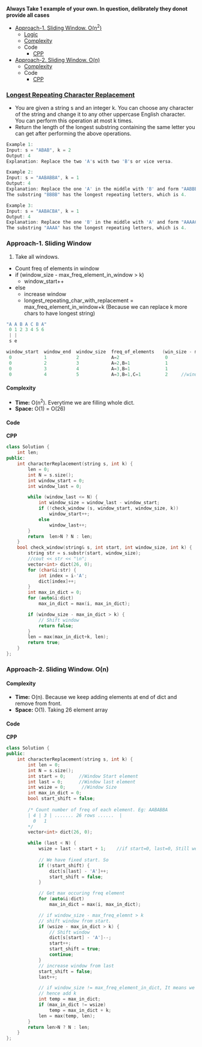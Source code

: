 **Always Take 1 example of your own. In question, delibrately they donot provide all cases**

- [Approach-1. Sliding Window. O(n<sup>2</sup>)](#a1)
  - [Logic](#l)
  - [Complexity](#com)
  - Code
    - [CPP](#cpp)
- [Approach-2. Sliding Window. O(n)](#a2)
  - [Complexity](#com2)
  - Code
    - [CPP](#cpp2)

### [Longest Repeating Character Replacement](https://leetcode.com/problems/longest-repeating-character-replacement/description/)
- You are given a string s and an integer k. You can choose any character of the string and change it to any other uppercase English character. You can perform this operation at most k times.
- Return the length of the longest substring containing the same letter you can get after performing the above operations.
```c
Example 1:
Input: s = "ABAB", k = 2
Output: 4
Explanation: Replace the two 'A's with two 'B's or vice versa.

Example 2:
Input: s = "AABABBA", k = 1
Output: 4
Explanation: Replace the one 'A' in the middle with 'B' and form "AABBBBA".
The substring "BBBB" has the longest repeating letters, which is 4.

Example 3:
Input: s = "AABACBA", k = 1
Output: 4
Explanation: Replace the one 'B' in the middle with 'A' and form "AAAACBA".
The substring "AAAA" has the longest repeating letters, which is 4.
```

### Approach-1. Sliding Window
1. Take all windows.
  - Count freq of elements in window
  - if (window_size - max_freq_element_in_window > k)
    - window_start++
  - else
    - increase window
    - longest_repeating_char_with_replacement = max_freq_element_in_window+k (Because we can replace k more chars to have longest string)
```c
"A A B A C B A"
 0 1 2 3 4 5 6
 | |
 s e

window_start  window_end  window_size  freq_of_elements   (win_size - max_freq_ele)
 0            1           2            A=2                 0
 0            2           3            A=2,B=1             1
 0            3           4            A=3,B=1             1
 0            4           5            A=3,B=1,C=1         2     //window_start++
```
#### Complexity
- **Time:** O(n<sup>2</sup>). Everytime we are filling whole dict.
- **Space:** O(1) = O(26)
#### Code
<a name=cpp></a>
**CPP**
```cpp
class Solution {
    int len;
public:
    int characterReplacement(string s, int k) {
        len = 0;
        int N = s.size();
        int window_start = 0;
        int window_last = 0;

        while (window_last <= N) {
            int window_size = window_last - window_start;
            if (!check_window (s, window_start, window_size, k))
                window_start++;
            else
                window_last++;
        }
        return  len>N ? N : len;
    }
    bool check_window(string& s, int start, int window_size, int k) {
        string str = s.substr(start, window_size);
        //cout << str << "\n";
        vector<int> dict(26, 0);
        for (char&i:str) {
            int index = i-'A';
            dict[index]++;
        }
        int max_in_dict = 0;
        for (auto&i:dict)
            max_in_dict = max(i, max_in_dict);

        if (window_size - max_in_dict > k) {
            // Shift window
            return false;
        }
        len = max(max_in_dict+k, len);
        return true;
    }
};
```

<a name=a2></a>
### Approach-2. Sliding Window. O(n)
<a name=com2></a>
#### Complexity
- **Time:** O(n). Because we keep adding elements at end of dict and remove from front.
- **Space:** O(1). Taking 26 element array

#### Code
<a name=cpp2></a>
**CPP**
```cpp
class Solution {
public:
    int characterReplacement(string s, int k) {
        int len = 0;
        int N = s.size();
        int start = 0;     //Window Start element
        int last = 0;      //Window last element
        int wsize = 0;      //Window Size
        int max_in_dict = 0;
        bool start_shift = false;
        
        /* Count number of freq of each element. Eg: AABABBA
        | 4 | 3 | ....... 26 rows ......  |
          0   1
        */
        vector<int> dict(26, 0);

        while (last < N) {
            wsize = last - start + 1;    //if start=0, last=0, Still we have window of size=1
            
            // We have fixed start. So 
            if (!start_shift) {
                dict[s[last] - 'A']++;
                start_shift = false;
            }

            // Get max occuring freq element
            for (auto&i:dict) 
                max_in_dict = max(i, max_in_dict);

            // if window_size - max_freq_elemnt > k
            // shift window from start.
            if (wsize - max_in_dict > k) {
                // Shift window
                dict[s[start] - 'A']--;
                start++;
                start_shift = true;
                continue;
            }
            // increase window from last
            start_shift = false;
            last++;

            // if window_size != max_freq_element_in_dict, It means we can replace k elements from input array
            // hence add k
            int temp = max_in_dict;
            if (max_in_dict != wsize)
                temp = max_in_dict + k;
            len = max(temp, len);
        }
        return len>N ? N : len;      
    }
};
```
